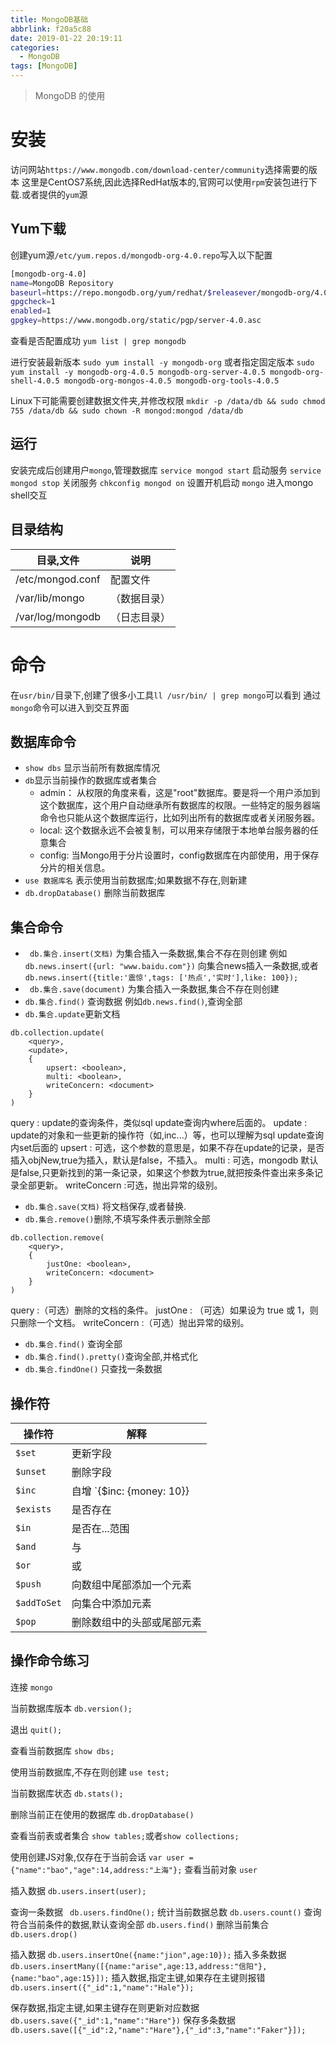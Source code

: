 ```yaml
---
title: MongoDB基础
abbrlink: f20a5c88
date: 2019-01-22 20:19:11
categories:
  - MongoDB
tags: [MongoDB]
---
```


> MongoDB 的使用

<!--more-->



# 安装

访问网站`https://www.mongodb.com/download-center/community`选择需要的版本
这里是CentOS7系统,因此选择RedHat版本的,官网可以使用`rpm`安装包进行下载.或者提供的`yum`源

## Yum下载
创建yum源`/etc/yum.repos.d/mongodb-org-4.0.repo`写入以下配置
``` bash
[mongodb-org-4.0]
name=MongoDB Repository
baseurl=https://repo.mongodb.org/yum/redhat/$releasever/mongodb-org/4.0/x86_64/
gpgcheck=1
enabled=1
gpgkey=https://www.mongodb.org/static/pgp/server-4.0.asc
```

查看是否配置成功
`yum list | grep mongodb`

进行安装最新版本
`sudo yum install -y mongodb-org`
或者指定固定版本
`sudo yum install -y mongodb-org-4.0.5 mongodb-org-server-4.0.5 mongodb-org-shell-4.0.5 mongodb-org-mongos-4.0.5 mongodb-org-tools-4.0.5`

Linux下可能需要创建数据文件夹,并修改权限
`mkdir -p /data/db && sudo chmod 755 /data/db && sudo chown -R mongod:mongod /data/db
`

## 运行
安装完成后创建用户`mongo`,管理数据库
`service mongod start` 启动服务
`service mongod stop` 关闭服务
 `chkconfig mongod on` 设置开机启动
 `mongo` 进入mongo shell交互


## 目录结构
| 目录,文件 | 说明 |
| --- | --- |
|/etc/mongod.conf | 配置文件|
|/var/lib/mongo | （数据目录）|
|/var/log/mongodb |（日志目录）|

# 命令
在`usr/bin/`目录下,创建了很多小工具`ll /usr/bin/ | grep mongo`可以看到
通过`mongo`命令可以进入到交互界面

## 数据库命令

- `show dbs` 显示当前所有数据库情况
- `db`显示当前操作的数据库或者集合
	- admin： 从权限的角度来看，这是"root"数据库。要是将一个用户添加到这个数据库，这个用户自动继承所有数据库的权限。一些特定的服务器端命令也只能从这个数据库运行，比如列出所有的数据库或者关闭服务器。
	- local: 这个数据永远不会被复制，可以用来存储限于本地单台服务器的任意集合
	- config: 当Mongo用于分片设置时，config数据库在内部使用，用于保存分片的相关信息。
- `use 数据库名` 表示使用当前数据库;如果数据不存在,则新建
- `db.dropDatabase()` 删除当前数据库

## 集合命令
- ` db.集合.insert(文档)`  为集合插入一条数据,集合不存在则创建
例如`db.news.insert({url: "www.baidu.com"})` 向集合news插入一条数据,或者
`db.news.insert({title:'震惊',tags: ['热点','实时'],like: 100});`
- ` db.集合.save(document)`  为集合插入一条数据,集合不存在则创建
- `db.集合.find()` 查询数据
例如`db.news.find()`,查询全部
- `db.集合.update`更新文档
```
db.collection.update(    
	<query>, 
	<update>, 
	{       
		upsert: <boolean>,   
		multi: <boolean>,  
		writeConcern: <document>
	}
)
```
query : update的查询条件，类似sql update查询内where后面的。
update : update的对象和一些更新的操作符（如$,$inc...）等，也可以理解为sql update查询内set后面的
upsert : 可选，这个参数的意思是，如果不存在update的记录，是否插入objNew,true为插入，默认是false，不插入。
multi : 可选，mongodb 默认是false,只更新找到的第一条记录，如果这个参数为true,就把按条件查出来多条记录全部更新。
writeConcern :可选，抛出异常的级别。
- `db.集合.save(文档)` 将文档保存,或者替换.
- `db.集合.remove()`删除,不填写条件表示删除全部 
```
db.collection.remove(     
	<query>,      
	{       
		justOne: <boolean>,
		writeConcern: <document> 
	} 
)
```
query :（可选）删除的文档的条件。
justOne : （可选）如果设为 true 或 1，则只删除一个文档。
writeConcern :（可选）抛出异常的级别。

- `db.集合.find()` 查询全部
- `db.集合.find().pretty()`查询全部,并格式化
- `db.集合.findOne()` 只查找一条数据

## 操作符
| 操作符 | 解释 |
| --- | --- |
|`$set`| 更新字段 |
|`$unset`| 删除字段 |
|`$inc` | 自增  `{$inc: {money: 10}} | 自减 {$inc: {money: -10}}` |
|`$exists` |  是否存在 |
|`$in` | 是否在...范围 |
|`$and`| 与 |
|`$or`| 或 |
|`$push` | 向数组中尾部添加一个元素|
|`$addToSet` | 向集合中添加元素 |
|`$pop` | 删除数组中的头部或尾部元素|

## 操作命令练习
连接
`mongo`

当前数据库版本
`db.version();`

退出
`quit();`

查看当前数据库
`show dbs;`

使用当前数据库,不存在则创建
`use test;`

当前数据库状态
`db.stats();`

删除当前正在使用的数据库
`db.dropDatabase()`

查看当前表或者集合
`show tables;`或者`show collections;`

使用创建JS对象,仅存在于当前会话
`var user = {"name":"bao","age":14,address:"上海"};`
查看当前对象
`user`

插入数据
`db.users.insert(user);`

查询一条数据
` db.users.findOne();`
统计当前数据总数
`db.users.count()`
查询符合当前条件的数据,默认查询全部
`db.users.find()`
删除当前集合
`db.users.drop()`

插入数据
`db.users.insertOne({name:"jion",age:10});`
插入多条数据
`db.users.insertMany([{name:"arise",age:13,address:"信阳"},{name:"bao",age:15}]);`
插入数据,指定主键,如果存在主键则报错
`db.users.insert({"_id":1,"name":"Hale"});`

保存数据,指定主键,如果主键存在则更新对应数据
`db.users.save({"_id":1,"name":"Hare"})`
保存多条数据
`db.users.save([{"_id":2,"name":"Hare"},{"_id":3,"name":"Faker"}]);`


